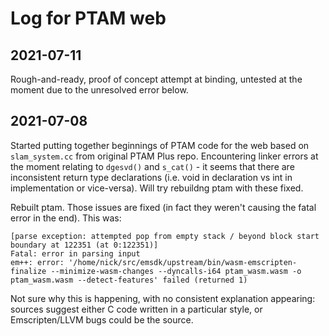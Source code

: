 # Log for PTAM web

## 2021-07-11

Rough-and-ready, proof of concept attempt at binding, untested at the moment due to the unresolved error below.

## 2021-07-08 

Started putting together beginnings of PTAM code for the web based on `slam_system.cc` from original PTAM Plus repo. Encountering linker errors at the moment relating to `dgesvd()` and `s_cat()` - it seems that there are inconsistent return type declarations (i.e. void in declaration vs int in implementation or vice-versa). Will try rebuildng ptam with these fixed.

Rebuilt ptam. Those issues are fixed (in fact they weren't causing the fatal error in the end). This was:

```
[parse exception: attempted pop from empty stack / beyond block start boundary at 122351 (at 0:122351)]
Fatal: error in parsing input
em++: error: '/home/nick/src/emsdk/upstream/bin/wasm-emscripten-finalize --minimize-wasm-changes --dyncalls-i64 ptam_wasm.wasm -o ptam_wasm.wasm --detect-features' failed (returned 1)
```

Not sure why this is happening, with no consistent explanation appearing: sources suggest either C code written in a particular style, or Emscripten/LLVM bugs could be the source.
